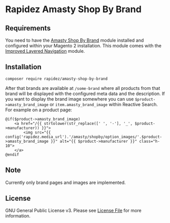 # Rapidez Amasty Shop By Brand

## Requirements

You need to have the [Amasty Shop By Brand](https://amasty.com/shop-by-brand-for-magento-2.html) module installed and configured within your Magento 2 installation. This module comes with the [Improved Layered Navigation](https://amasty.com/improved-layered-navigation-for-magento-2.html) module.

## Installation

```
composer require rapidez/amasty-shop-by-brand
```

After that brands are available at `/some-brand` where all products from that brand will be displayed with the configured meta data and the description. If you want to display the brand image somewhere you can use `$product->amasty_brand_image` or `item.amasty_brand_image` within Reactive Search. For example on a product page:

```
@if($product->amasty_brand_image)
    <a href="/{{ strtolower(str_replace([' ', '-'], '_', $product->manufacturer)) }}">
        <img src="{{ config('rapidez.media_url').'/amasty/shopby/option_images/'.$product->amasty_brand_image }}" alt="{{ $product->manufacturer }}" class="h-10">
    </a>
@endif
```

## Note

Currently only brand pages and images are implemented.

## License

GNU General Public License v3. Please see [License File](LICENSE) for more information.

